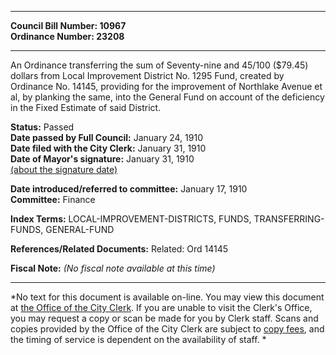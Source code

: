 * * * * *  
  
**Council Bill Number: [](#h0)[](#h2)10967**   
**Ordinance Number: 23208**  
  
* * * * *  
  
An Ordinance transferring the sum of Seventy-nine and 45/100 ($79.45) dollars from Local Improvement District No. 1295 Fund, created by Ordinance No. 14145, providing for the improvement of Northlake Avenue et al, by planking the same, into the General Fund on account of the deficiency in the Fixed Estimate of said District.  
  
**Status:** Passed   
**Date passed by Full Council:** January 24, 1910   
**Date filed with the City Clerk:** January 31, 1910   
**Date of Mayor's signature:** January 31, 1910   
[(about the signature date)](/~public/approvaldate.htm)   
  
  
**Date introduced/referred to committee:** January 17, 1910   
**Committee:** Finance   
  
**Index Terms:** LOCAL-IMPROVEMENT-DISTRICTS, FUNDS, TRANSFERRING-FUNDS, GENERAL-FUND  
  
**References/Related Documents:** Related: Ord 14145  
  
**Fiscal Note:** *(No fiscal note available at this time)*  
  
* * * * *  
  
*No text for this document is available on-line. You may view this document at [the Office of the City Clerk](http://www.seattle.gov/leg/clerk/contactUs.htm). If you are unable to visit the Clerk's Office, you may request a copy or scan be made for you by Clerk staff. Scans and copies provided by the Office of the City Clerk are subject to [copy fees](http://clerk.seattle.gov/~public/clerkfees.htm), and the timing of service is dependent on the availability of staff. *  
  
  
